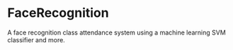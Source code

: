 # FaceRecognition
A face recognition class attendance system using a machine learning SVM classifier and more.
